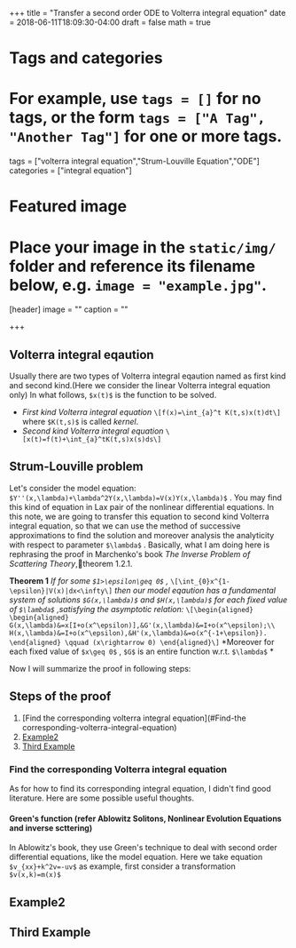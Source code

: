 +++
title = "Transfer a second order ODE to Volterra integral equation"
date = 2018-06-11T18:09:30-04:00
draft = false
math = true

# Tags and categories
# For example, use `tags = []` for no tags, or the form `tags = ["A Tag", "Another Tag"]` for one or more tags.
tags = ["volterra integral equation","Strum-Louville Equation","ODE"]
categories = ["integral equation"]

# Featured image
# Place your image in the `static/img/` folder and reference its filename below, e.g. `image = "example.jpg"`.
[header]
image = ""
caption = ""

+++
## Volterra integral eqaution
Usually there are two types of Volterra integral eqaution named as first kind and second kind.(Here we consider the linear Volterra integral equation only) In what follows, `$x(t)$` is the function to be solved.
+ *First kind Volterra integral equation*
`\[f(x)=\int_{a}^t K(t,s)x(t)dt\]`
where  `$K(t,s)$`  is called *kernel*.
+ *Second kind Volterra integral equation*
`\[x(t)=f(t)+\int_{a}^tK(t,s)x(s)ds\]`

## Strum-Louville problem
Let's consider the model equation: `$Y''(x,\lambda)+\lambda^2Y(x,\lambda)=V(x)Y(x,\lambda)$` .
You may find this kind of equation in Lax pair of the nonlinear differential equations. In this note, we are going to transfer this equation to second kind Volterra integral equation, so that we can use the method of successive approximations to find the solution and moreover analysis the analyticity with respect to parameter `$\lambda$` . Basically, what I am doing here is rephrasing the proof in Marchenko's book *The Inverse Problem of Scattering Theory*,theorem 1.2.1.

**Theorem 1** *If for some `$1>\epsilon\geq 0$` ,*
`\[\int_{0}x^{1-\epsilon}|V(x)|dx<\infty\]`
*then our model eqaution has a fundamental system of solutions `$G(x,\lambda)$` and `$H(x,\lambda)$` for each fixed value of `$\lambda$` ,satisfying the asymptotic relation:*
`\[\begin{aligned}
\begin{aligned}
        G(x,\lambda)&=x[I+o(x^\epsilon)],&G'(x,\lambda)&=I+o(x^\epsilon);\\
H(x,\lambda)&=I+o(x^\epsilon),&H'(x,\lambda)&=o(x^{-1+\epsilon}).
       \end{aligned}
 \qquad (x\rightarrow 0)
\end{aligned}\]`
*Moreover for each fixed value of `$x\geq 0$` , `$G$` is an entire function w.r.t. `$\lambda$` *

Now I will summarize the proof in following steps:
## Steps of the proof
1. [Find the corresponding volterra integral equation](#Find-the corresponding-volterra-integral-equation)
2. [Example2](#example2)
3. [Third Example](#third-example)

### Find the corresponding Volterra integral equation
As for how to find its corresponding integral equation, I didn't find good literature. Here are some possible useful thoughts.
#### Green's function (refer Ablowitz Solitons, Nonlinear Evolution Equations and inverse scttering)
In Ablowitz's book, they use Green's technique to deal with second order differential equations, like the model equation. Here we take equation `$v_{xx}+k^2v=-uv$` as example, first consider a transformation `$v(x,k)=m(x)$`
## Example2
## Third Example
